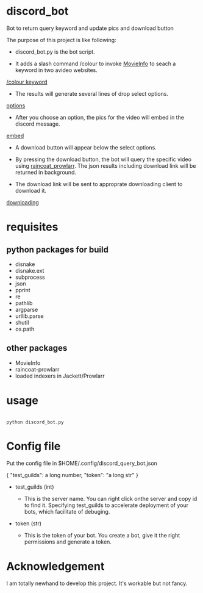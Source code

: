 # discord_bot

Bot to return query keyword and update pics and download button

The purpose of this project is like following:

- discord_bot.py is the bot script. 

- It adds a slash command /colour to invoke [MovieInfo](https://github.com/crvideo/MovieInfo) to seach a keyword in two avideo websites. 

[/colour keyword](./img/1.png)

- The results will generate several lines of drop select options. 

[options](./img/2.png)

- After you choose an option, the pics for the video will embed in the discord message.

[embed](./img/3.png)

- A download button will appear below the select options.

- By pressing the download button, the bot will query the specific video using [raincoat_prowlarr](https://github.com/crvideo/raincoat). The json results including download link will be returned in background.

- The download link will be sent to approprate downloading client to download it.

[downloading](./img/4.png)

# requisites

## python packages for build

- disnake
- disnake.ext
- subprocess
- json
- pprint
- re
- pathlib
- argparse
- urllib.parse
- shutil
- os.path


## other packages
- MovieInfo
- raincoat-prowlarr
- loaded indexers in Jackett/Prowlarr




# usage

```{bash, label = "", linewidth = 85, eval=opt$eval}

python discord_bot.py 

```


# Config file
Put the config file in $HOME/.config/discord_query_bot.json


{
    "test_guilds": a long number,
    "token": "a long str"
}


- test_guilds (int)
  - This is the server name. You can right click onthe server and copy id to find it. Specifying test_guilds to accelerate deployment of your bots, which facilitate of debuging.

- token (str)
  - This is the token of your bot. You create a bot, give it the right permissions and generate a token.
  
  


# Acknowledgement

I am totally newhand to develop this project. It's workable but not fancy.
